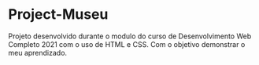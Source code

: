 # Project-Museu
 Projeto desenvolvido durante o modulo do curso de Desenvolvimento Web Completo 2021 com o uso de HTML e CSS. Com o objetivo demonstrar o meu aprendizado.
